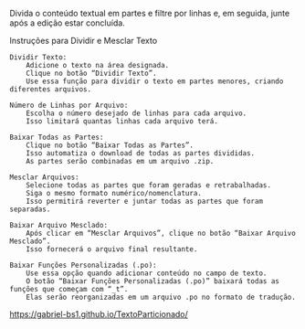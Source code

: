 Divida o conteúdo textual em partes e filtre por linhas e, em seguida, junte após a edição estar concluída.

Instruções para Dividir e Mesclar Texto

    Dividir Texto:
        Adicione o texto na área designada.
        Clique no botão “Dividir Texto”.
        Use essa função para dividir o texto em partes menores, criando diferentes arquivos.

    Número de Linhas por Arquivo:
        Escolha o número desejado de linhas para cada arquivo.
        Isso limitará quantas linhas cada arquivo terá.

    Baixar Todas as Partes:
        Clique no botão “Baixar Todas as Partes”.
        Isso automatiza o download de todas as partes divididas.
        As partes serão combinadas em um arquivo .zip.

    Mesclar Arquivos:
        Selecione todas as partes que foram geradas e retrabalhadas.
        Siga o mesmo formato numérico/nomenclatura.
        Isso permitirá reverter e juntar todas as partes que foram separadas.

    Baixar Arquivo Mesclado:
        Após clicar em “Mesclar Arquivos”, clique no botão “Baixar Arquivo Mesclado”.
        Isso fornecerá o arquivo final resultante.

    Baixar Funções Personalizadas (.po):
        Use essa opção quando adicionar conteúdo no campo de texto.
        O botão “Baixar Funções Personalizadas (.po)” baixará todas as funções que começam com “_t”.
        Elas serão reorganizadas em um arquivo .po no formato de tradução.


https://gabriel-bs1.github.io/TextoParticionado/
